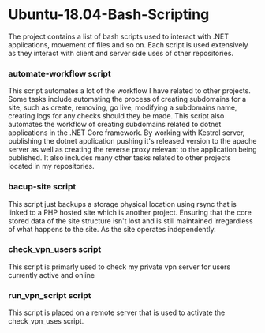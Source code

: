 # Ubuntu-18.04-Bash-Scripting
The project contains a list of bash scripts used to interact with .NET applications, movement of files and so on. Each script is used extensively as they interact with client and server side uses of other repositories.

### automate-workflow script
This script automates a lot of the workflow I have related to other projects. Some tasks include automating the process of creating subdomains for a site, such as create, removing, go live, modifying a subdomains name, creating logs for any checks should they be made. This script also automates the workflow of creating subdomains related to dotnet applications in the .NET Core framework. By working with Kestrel server, publishing the dotnet application pushing it's released version to the apache server as well as creating the reverse proxy relevant to the application being published. It also includes many other tasks related to other projects located in my repositories.

### bacup-site script
This script just backups a storage physical location using rsync that is linked to a PHP hosted site which is another project. Ensuring that the core stored data of the site structure isn't lost and is still maintained irregardless of what happens to the site. As the site operates independently.

### check_vpn_users script
This script is primarly used to check my private vpn server for users currently active and online

### run_vpn_script script
This script is placed on a remote server that is used to activate the check_vpn_uses script.
